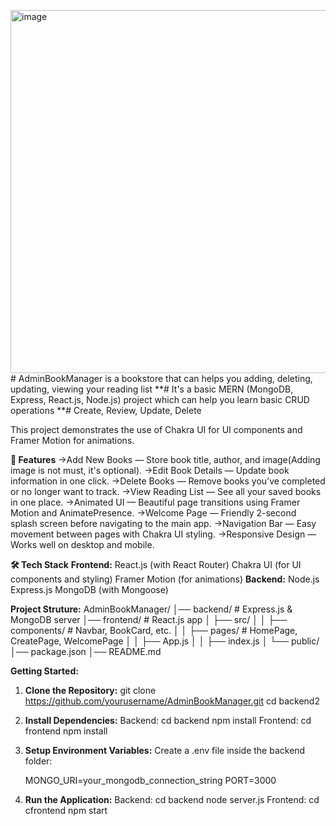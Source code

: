 <img width="1342" height="581" alt="image" src="https://github.com/user-attachments/assets/fb4742db-b437-41f3-90d7-d05efaf386c6" /># AdminBookManager is a bookstore that can helps you adding, deleting, updating, viewing your reading list
**# It's a basic MERN (MongoDB, Express, React.js, Node.js) project which can help you learn basic CRUD operations
**# Create, Review, Update, Delete

This project demonstrates the use of Chakra UI for UI components and Framer Motion for animations. 

**🚀 Features**
->Add New Books — Store book title, author, and image(Adding image is not must, it's optional).
->Edit Book Details — Update book information in one click.
->Delete Books — Remove books you’ve completed or no longer want to track.
->View Reading List — See all your saved books in one place.
->Animated UI — Beautiful page transitions using Framer Motion and AnimatePresence.
->Welcome Page — Friendly 2-second splash screen before navigating to the main app.
->Navigation Bar — Easy movement between pages with Chakra UI styling.
->Responsive Design — Works well on desktop and mobile.

**🛠 Tech Stack**
      **Frontend:**
        React.js (with React Router)
        Chakra UI (for UI components and styling)
        Framer Motion (for animations)
      **Backend:**
        Node.js
        Express.js
        MongoDB (with Mongoose)

**Project Struture:**
AdminBookManager/
│── backend/              # Express.js & MongoDB server
│── frontend/             # React.js app
│   ├── src/
│   │   ├── components/   # Navbar, BookCard, etc.
│   │   ├── pages/        # HomePage, CreatePage, WelcomePage
│   │   ├── App.js
│   │   ├── index.js
│   └── public/
│── package.json
│── README.md


**Getting Started:**
1) **Clone the Repository:**
    git clone https://github.com/yourusername/AdminBookManager.git
    cd backend2
2) **Install Dependencies:**
    Backend: 
        cd backend
        npm install
    Frontend:
        cd frontend
        npm install
3) **Setup Environment Variables:**
    Create a .env file inside the backend folder:
    
    MONGO_URI=your_mongodb_connection_string
    PORT=3000
4) **Run the Application:**
    Backend:
      cd backend
      node server.js
    Frontend:
      cd cfrontend
      npm start




